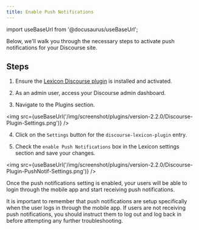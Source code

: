 ```yaml
---
title: Enable Push Notifications
---
```


import useBaseUrl from '@docusaurus/useBaseUrl';

<head>
    <link rel="preload" as="image" href={useBaseUrl('/img/screenshot/plugins/version-2.2.0/Discourse-Plugin-Settings.png')}/>
    <link rel="preload" as="image" href={useBaseUrl('/img/screenshot/plugins/version-2.2.0/Discourse-Plugin-PushNotif-Settings.png')}/>
</head>

Below, we'll walk you through the necessary steps to activate push notifications for your Discourse site.

## Steps

1. Ensure the [Lexicon Discourse plugin](../../discourse-plugin-installation.md) is installed and activated.

1. As an admin user, access your Discourse admin dashboard.

1. Navigate to the Plugins section.

<img src={useBaseUrl('/img/screenshot/plugins/version-2.2.0/Discourse-Plugin-Settings.png')} />

4. Click on the `Settings` button for the `discourse-lexicon-plugin` entry.

5. Check the `enable Push Notifications` box in the Lexicon settings section and save your changes.

<img src={useBaseUrl('/img/screenshot/plugins/version-2.2.0/Discourse-Plugin-PushNotif-Settings.png')} />

Once the push notifications setting is enabled, your users will be able to login through the mobile app and start receiving push notifications.

It is important to remember that push notifications are setup specifically when the user logs in through the mobile app. If users are not receiving push notifications, you should instruct them to log out and log back in before attempting any further troubleshooting.
